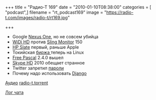 +++
title = "Радио-Т 169"
date = "2010-01-10T08:38:00"
categories = [ "podcast",]
filename = "rt_podcast169"
image = "https://radio-t.com/images/radio-t/rt169.jpg"

+++

- Google [Nexus One](http://habrahabr.ru/blogs/android/80233/), но не совсем убийца
- [WiDi HD](http://www.engadget.com/2010/01/07/intel-announces-widi-hd-wireless-display-technology/) против [Sling Monitor](http://www.engadget.com/2010/01/06/15-inch-sling-monitor-150-makes-in-home-placeshifting-look-good/) 150
- [HP Slate](http://www.engadget.com/2010/01/06/the-hp-slate/) первый, раньше Apple
- Токийская [биржа ](http://www.linux.org.ru/view-message.jsp?msgid=4415360)теперь на Linux
- [Free Pascal](http://www.opennet.ru/opennews/art.shtml?num=24883) 2.4.0 вышел
- [Skype HD](http://habrahabr.ru/blogs/skype/80028/) 2010 обещает странное
- Twitter запретил [пароли](http://www.securitylab.ru/news/389426.php)
- Почему надо использовать [Django](http://www.coderholic.com/8-reasons-why-you-should-try-django/)

[Аудио](http://archive.rucast.net/radio-t/media/rt_podcast169.mp3)
[radio-t.torrent](http://www.radio-t.com/torrents/rt_podcast169.mp3.torrent)

[Лог чата](http://chat.radio-t.com/logs/radio-t-169.html)
<audio src="http://archive.rucast.net/radio-t/media/rt_podcast169.mp3" preload="none"></audio>